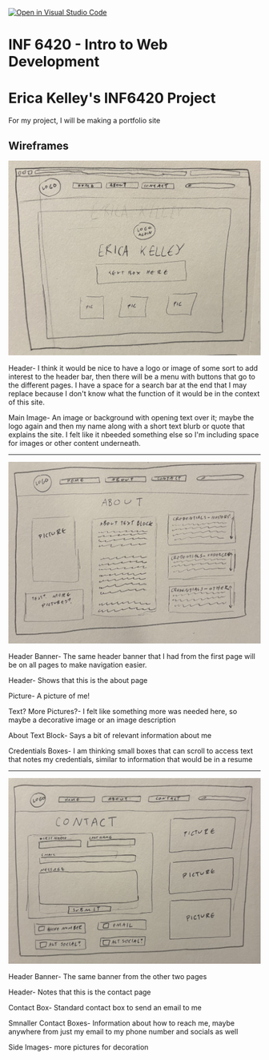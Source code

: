 [![Open in Visual Studio Code](https://classroom.github.com/assets/open-in-vscode-2e0aaae1b6195c2367325f4f02e2d04e9abb55f0b24a779b69b11b9e10269abc.svg)](https://classroom.github.com/online_ide?assignment_repo_id=17673666&assignment_repo_type=AssignmentRepo)
# INF 6420 - Intro to Web Development
# Erica Kelley's INF6420 Project

For my project, I will be making a portfolio site

## Wireframes

![6420 Wireframe Home Page](<Wireframes/6420 Wireframe Home Page.jpg>)

Header- I think it would be nice to have a logo or image of some sort to add interest to the header bar, then there will be a menu with buttons that go to the different pages. I have a space for a search bar at the end that I may replace because I don't know what the function of it would be in the context of this site.

Main Image- An image or background with opening text over it; maybe the logo again and then my name along with a short text blurb or quote that explains the site. I felt like it nbeeded something else so I'm including space for images or other content underneath.


---

![6420 Wireframe About Page](<Wireframes/6420 Wireframe About Page.jpg>)

Header Banner- The same header banner that I had from the first page will be on all pages to make navigation easier.

Header- Shows that this is the about page

Picture- A picture of me!

Text? More Pictures?- I felt like something more was needed here, so maybe a decorative image or an image description

About Text Block- Says a bit of relevant information about me

Credentials Boxes- I am thinking small boxes that can scroll to access text that notes my credentials, similar to information that would be in a resume

---

![6420 Wireframe Contact Page](<Wireframes/6420 Wireframe Contact Page.jpg>)

Header Banner- The same banner from the other two pages

Header- Notes that this is the contact page

Contact Box- Standard contact box to send an email to me

Smnaller Contact Boxes- Information about how to reach me, maybe anywhere from just my email to my phone number and socials as well

Side Images- more pictures for decoration
